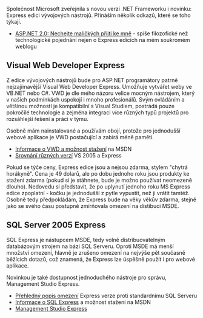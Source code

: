 <!-- dcterms:identifier = aspnetcz#60 -->
<!-- dcterms:title = Express vývojové nástroje - .NET 2.0 zdarma -->
<!-- dcterms:abstract = Microsoft učinil užitečný krok a dal k dispozici Express edici vývojových nástrojů zdarma. -->
<!-- np9:categoryId = 1 -->
<!-- x4w:category = IT -->
<!-- np9:authorId = 1 -->
<!-- np9:authorEmail = michal.valasek@altairis.cz -->
<!-- dcterms:creator = Michal Altair Valášek -->
<!-- dcterms:created = 2005-11-14T19:20:50.543+01:00 -->
<!-- dcterms:date = 2005-11-14T19:20:50.543+01:00 -->

Společnost Microsoft zveřejnila s novou verzí .NET Frameworku i novinku: Express edici vývojových nástrojů. Přináším několik odkazů, které se toho týkají.

*   [ASP.NET 2.0: Nechejte maličkých přijti ke mně](http://weblog.rider.cz/entry/article-20051109.aspx#212213) - spíše filozofické než technologické pojednání nejen o Express edicích na mém soukromém weblogu

## Visual Web Developer Express

Z edice vývojových nástrojů bude pro ASP.NET programátory patrně nejzajímavější Visual Web Developer Express. Umožňuje vytvářet weby ve VB.NET nebo C#. VWD je dle mého názoru velice mocným nástrojem, který v našich podmínkách uspokojí i mnoho profesionálů. Svým ovládáním a většinou možností je kompatibilní s Visual Studiem, postrádá pouze pokročilé technologie a zejména integraci více různých typů projektů pro rozsáhlejší řešení a práci v týmu. 

Osobně mám nainstalované a používám obojí, protože pro jednodušší webové aplikace je VWD postačující a zabírá méně paměti. 

*   [Informace o VWD a možnost stažení](http://msdn.microsoft.com/vstudio/express/vwd/) na MSDN
*   [Srovnání různých verzí](http://msdn.microsoft.com/vstudio/products/compare/default.aspx) VS 2005 a Express

Pokud se týče ceny, Express edice jsou a nejsou zdarma, stylem "chytrá horákyně". Cena je 49 dolarů, ale po dobu jednoho roku jsou produkty ke stažení zdarma (pokud si je stáhnete, bude je možno používat neomezeně dlouho). Nedovedu si představit, že po uplynutí jednoho roku MS Express edice zpoplatní - kočku je jednodušší z pytle vypustit, než ji vrátit tamtéž. Osobně tedy předpokládám, že Express bude na věky věkův zdarma, stejně jako se svého času postupně zmírňovala omezení na distibuci MSDE.

## SQL Server 2005 Express

SQL Express je nástupcem MSDE, tedy volně distribuovatelným databázovým strojem na bázi SQL Serveru. Oproti MSDE má menší množství omezení, hlavně je zrušeno omezení na nejvýše pět současně běžících dotazů, což znamená, že Express lze úspěšně použít i pro webové aplikace.

Novinkou je také dostupnost jednoduchého nástroje pro správu, Management Studio Express.

*   [Přehledný popis omezení](http://www.teratrax.com/articles/sql_server_2005_express.html) Express verze proti standardnímu SQL Serveru
*   [Informace o SQL Express](http://msdn.microsoft.com/vstudio/express/sql/) a možnost stažení na MSDN
*   [Management Studio Express](http://go.microsoft.com/fwlink/?LinkId=65110)